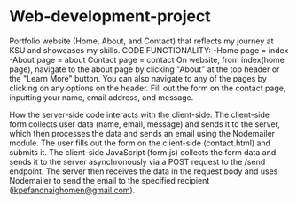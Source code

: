 # Web-development-project
Portfolio website (Home, About, and Contact) that reflects my journey at KSU and showcases my skills.
CODE FUNCTIONALITY:
-Home page = index
-About page = about
Contact page = contact
On website, from index(home page), navigate to the about page by clicking "About" at the top header or the "Learn More" button.
You can also navigate to any of the pages by clicking on any options on the header.
Fill out the form on the contact page, inputting your name, email address, and message.

How the server-side code interacts with the client-side: 
The client-side form collects user data (name, email, message) and sends it to the server, which then processes the data and sends an email using the Nodemailer module.
The user fills out the form on the client-side (contact.html) and submits it.
The client-side JavaScript (form.js) collects the form data and sends it to the server asynchronously via a POST request to the /send endpoint.
The server then receives the data in the request body and uses Nodemailer to send the email to the specified recipient (ikpefanonaighomen@gmail.com).
